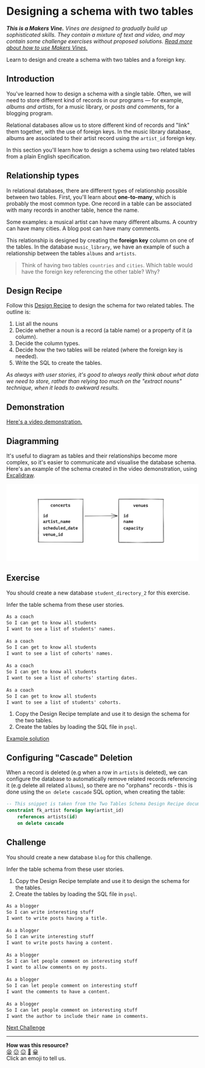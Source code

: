 # Designing a schema with two tables

_**This is a Makers Vine.** Vines are designed to gradually build up
sophisticated skills. They contain a mixture of text and video, and may contain
some challenge exercises without proposed solutions. [Read more about how to use
Makers
Vines.](https://github.com/makersacademy/course/blob/main/labels/vines.md)_

Learn to design and create a schema with two tables and a foreign key.

## Introduction

You've learned how to design a schema with a single table. Often, we will need
to store different kind of records in our programs — for example, _albums and
artists_, for a music library, or _posts and comments_, for a blogging program.

Relational databases allow us to store different kind of records and "link" them
together, with the use of foreign keys. In the music library database, albums
are associated to their artist record using the `artist_id` foreign key.

In this section you'll learn how to design a schema using two related tables
from a plain English specification.

## Relationship types

In relational databases, there are different types of relationship possible
between two tables. First, you'll learn about **one-to-many**, which is probably
the most common type. One record in a table can be associated with many records
in another table, hence the name.   

Some examples: a musical artist can have many different albums. A country can
have many cities. A blog post can have many comments.

This relationship is designed by creating the **foreign key** column on one of
the tables. In the database `music_library`, we have an example of such a
relationship between the tables `albums` and `artists`.

> Think of having two tables `countries` and `cities`. Which table would have
> the foreign key referencing the other table? Why?

## Design Recipe

Follow this [Design Recipe](../resources/two_table_design_recipe_template.md) to
design the schema for two related tables. The outline is:

1. List all the nouns
2. Decide whether a noun is a record (a table name) or a property of it (a
   column).
3. Decide the column types.
4. Decide how the two tables will be related (where the foreign key is needed).
5. Write the SQL to create the tables.

*As always with user stories, it's good to always really think about what data
we need to store, rather than relying too much on the "extract nouns" technique,
when it leads to awkward results.*

## Demonstration

[Here's a video demonstration.](https://www.youtube.com/watch?v=k078sL3HBfU)

## Diagramming

It's useful to diagram as tables and their relationships become more complex, so
it's easier to communicate and visualise the database schema. Here's an example
of the schema created in the video demonstration, using
[Excalidraw](https://excalidraw.com/).

![The concerts and venues table schema](./resources/db-schema-diagram.png)

## Exercise

You should create a new database `student_directory_2` for this exercise.

Infer the table schema from these user stories.

```
As a coach
So I can get to know all students
I want to see a list of students' names.

As a coach
So I can get to know all students
I want to see a list of cohorts' names.

As a coach
So I can get to know all students
I want to see a list of cohorts' starting dates.

As a coach
So I can get to know all students
I want to see a list of students' cohorts.
```

1. Copy the Design Recipe template and use it to design the schema for the two
   tables.
2. Create the tables by loading the SQL file in `psql`.

[Example solution](https://www.youtube.com/watch?v=k078sL3HBfU&t=1364s)

## Configuring "Cascade" Deletion

When a record is deleted (e.g when a row in `artists` is deleted), we can
configure the database to automatically remove related records referencing it
(e.g delete all related `albums`), so there are no "orphans" records - this is
done using the `on delete cascade` SQL option, when creating the table:

```sql
-- This snippet is taken from the Two Tables Schema Design Recipe document
constraint fk_artist foreign key(artist_id)
    references artists(id) 
    on delete cascade 
```

## Challenge

You should create a new database `blog` for this challenge.

Infer the table schema from these user stories.

1. Copy the Design Recipe template and use it to design the schema for the
   tables.
2. Create the tables by loading the SQL file in `psql`.

```
As a blogger
So I can write interesting stuff
I want to write posts having a title.

As a blogger
So I can write interesting stuff
I want to write posts having a content.

As a blogger
So I can let people comment on interesting stuff
I want to allow comments on my posts.

As a blogger
So I can let people comment on interesting stuff
I want the comments to have a content.

As a blogger
So I can let people comment on interesting stuff
I want the author to include their name in comments.
```


[Next Challenge](06_test_driving_write_operations.md)

<!-- BEGIN GENERATED SECTION DO NOT EDIT -->

---

**How was this resource?**  
[😫](https://airtable.com/shrUJ3t7KLMqVRFKR?prefill_Repository=makersacademy%2Fdatabases-in-python&prefill_File=challenges%2F05_designing_schema_two_tables.md&prefill_Sentiment=😫) [😕](https://airtable.com/shrUJ3t7KLMqVRFKR?prefill_Repository=makersacademy%2Fdatabases-in-python&prefill_File=challenges%2F05_designing_schema_two_tables.md&prefill_Sentiment=😕) [😐](https://airtable.com/shrUJ3t7KLMqVRFKR?prefill_Repository=makersacademy%2Fdatabases-in-python&prefill_File=challenges%2F05_designing_schema_two_tables.md&prefill_Sentiment=😐) [🙂](https://airtable.com/shrUJ3t7KLMqVRFKR?prefill_Repository=makersacademy%2Fdatabases-in-python&prefill_File=challenges%2F05_designing_schema_two_tables.md&prefill_Sentiment=🙂) [😀](https://airtable.com/shrUJ3t7KLMqVRFKR?prefill_Repository=makersacademy%2Fdatabases-in-python&prefill_File=challenges%2F05_designing_schema_two_tables.md&prefill_Sentiment=😀)  
Click an emoji to tell us.

<!-- END GENERATED SECTION DO NOT EDIT -->

